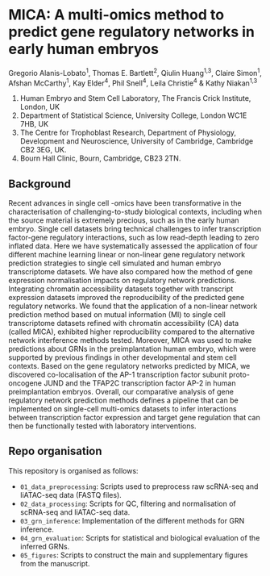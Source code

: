 # MICA: A multi-omics method to predict gene regulatory networks in early human embryos

Gregorio Alanis-Lobato<sup>1</sup>, Thomas E. Bartlett<sup>2</sup>, Qiulin Huang<sup>1,3</sup>, Claire Simon<sup>1</sup>, Afshan McCarthy<sup>1</sup>, Kay Elder<sup>4</sup>, Phil Snell<sup>4</sup>, Leila Christie<sup>4</sup> & Kathy Niakan<sup>1,3</sup>

1. Human Embryo and Stem Cell Laboratory, The Francis Crick Institute, London, UK
2. Department of Statistical Science, University College, London WC1E 7HB, UK
3. The Centre for Trophoblast Research, Department of Physiology, Development and Neuroscience, University of Cambridge, Cambridge CB2 3EG, UK.
4. Bourn Hall Clinic, Bourn, Cambridge, CB23 2TN.

## Background

Recent advances in single cell -omics have been transformative in the characterisation of challenging-to-study biological contexts, including when the source material is extremely precious, such as in the early human embryo. Single cell datasets bring technical challenges to infer transcription factor-gene regulatory interactions, such as low read-depth leading to zero inflated data. Here we have systematically assessed the application of four different machine learning linear or non-linear gene regulatory network prediction strategies to single cell simulated and human embryo transcriptome datasets. We have also compared how the method of gene expression normalisation impacts on regulatory network predictions. Integrating chromatin accessibility datasets together with transcript expression datasets improved the reproducibility of the predicted gene regulatory networks. We found that the application of a non-linear network prediction method based on mutual information (MI) to single cell transcriptome datasets refined with chromatin accessibility (CA) data (called MICA), exhibited higher reproducibility compared to the alternative network interference methods tested. Moreover, MICA was used to make predictions about GRNs in the preimplantation human embryo, which were supported by previous findings in other developmental and stem cell contexts. Based on the gene regulatory networks predicted by MICA, we discovered co-localisation of the AP-1 transcription factor subunit proto-oncogene JUND and the TFAP2C transcription factor AP-2 in human preimplantation embryos. Overall, our comparative analysis of gene regulatory network prediction methods defines a pipeline that can be implemented on single-cell multi-omics datasets to infer interactions between transcription factor expression and target gene regulation that can then be functionally tested with laboratory interventions.

## Repo organisation

This repository is organised as follows:

- `01_data_preprocessing`: Scripts used to preprocess raw scRNA-seq and liATAC-seq data (FASTQ files).
- `02_data_processing`: Scripts for QC, filtering and normalisation of scRNA-seq and liATAC-seq data.
- `03_grn_inference`: Implementation of the different methods for GRN inference.
- `04_grn_evaluation`: Scripts for statistical and biological evaluation of the inferred GRNs.
- `05_figures`: Scripts to construct the main and supplementary figures from the manuscript.
